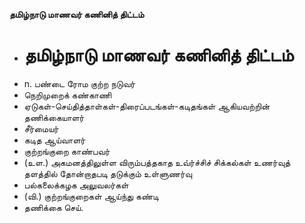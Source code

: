 **தமிழ்நாடு மாணவர் கணினித் திட்டம்**
- # தமிழ்நாடு மாணவர் கணினித் திட்டம்
- n. பண்டை ரோம குற்ற நடுவர்
- நெறிமுறைக் கண்காணி
- ஏடுகள்-செய்தித்தாள்கள்-திரைப்படங்கள்-கடிதங்கள் ஆகியவற்றின் தணிக்கையாளர்
- சீர்மையர்
- கடித ஆய்வாளர்
- குற்றங்குறை காண்பவர்
- (உள.) அகமனத்திலுள்ள விரும்பத்தகாத உவ்ர்ச்சிச் சிக்கல்கள் உணர்வுத் தளத்தில் தோன்றாதபடி தடுக்கும் உள்ளுணர்வு
- பல்கலைக்கழக அலுவலர்கள்
- (வி.) குற்றங்குறைகள் ஆய்ந்து கண்டி
- தணிக்கை செய்.

